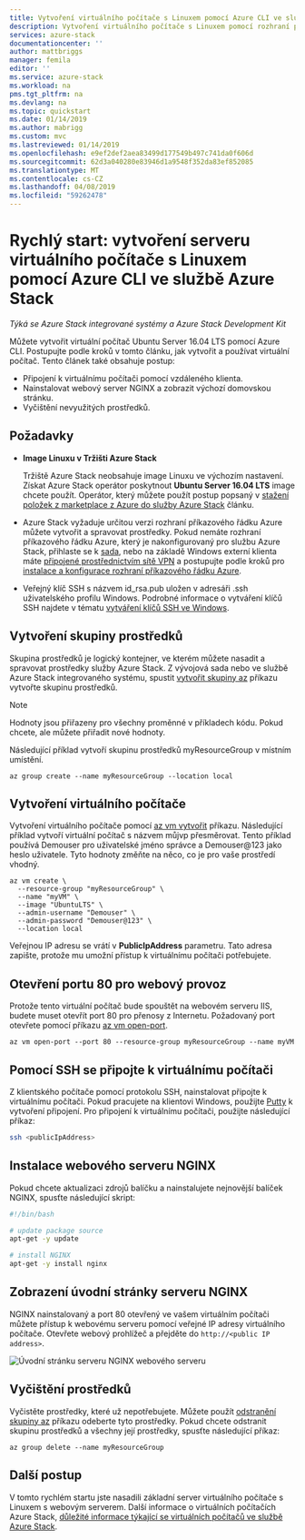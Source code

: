 ```yaml
---
title: Vytvoření virtuálního počítače s Linuxem pomocí Azure CLI ve službě Azure Stack | Dokumentace Microsoftu
description: Vytvoření virtuálního počítače s Linuxem pomocí rozhraní příkazového řádku ve službě Azure Stack.
services: azure-stack
documentationcenter: ''
author: mattbriggs
manager: femila
editor: ''
ms.service: azure-stack
ms.workload: na
pms.tgt_pltfrm: na
ms.devlang: na
ms.topic: quickstart
ms.date: 01/14/2019
ms.author: mabrigg
ms.custom: mvc
ms.lastreviewed: 01/14/2019
ms.openlocfilehash: e9ef2def2aea83499d177549b497c741da0f606d
ms.sourcegitcommit: 62d3a040280e83946d1a9548f352da83ef852085
ms.translationtype: MT
ms.contentlocale: cs-CZ
ms.lasthandoff: 04/08/2019
ms.locfileid: "59262478"
---
```

# <a name="quickstart-create-a-linux-server-virtual-machine-by-using-azure-cli-in-azure-stack"></a>Rychlý start: vytvoření serveru virtuálního počítače s Linuxem pomocí Azure CLI ve službě Azure Stack

*Týká se Azure Stack integrované systémy a Azure Stack Development Kit*

Můžete vytvořit virtuální počítač Ubuntu Server 16.04 LTS pomocí Azure CLI. Postupujte podle kroků v tomto článku, jak vytvořit a používat virtuální počítač. Tento článek také obsahuje postup:

* Připojení k virtuálnímu počítači pomocí vzdáleného klienta.
* Nainstalovat webový server NGINX a zobrazit výchozí domovskou stránku.
* Vyčištění nevyužitých prostředků.

## <a name="prerequisites"></a>Požadavky

* **Image Linuxu v Tržišti Azure Stack**

   Tržiště Azure Stack neobsahuje image Linuxu ve výchozím nastavení. Získat Azure Stack operátor poskytnout **Ubuntu Server 16.04 LTS** image chcete použít. Operátor, který můžete použít postup popsaný v [stažení položek z marketplace z Azure do služby Azure Stack](../azure-stack-download-azure-marketplace-item.md) článku.

* Azure Stack vyžaduje určitou verzi rozhraní příkazového řádku Azure můžete vytvořit a spravovat prostředky. Pokud nemáte rozhraní příkazového řádku Azure, který je nakonfigurovaný pro službu Azure Stack, přihlaste se k [sada](azure-stack-connect-azure-stack.md#connect-to-azure-stack-with-remote-desktop), nebo na základě Windows externí klienta máte [připojené prostřednictvím sítě VPN](azure-stack-connect-azure-stack.md#connect-to-azure-stack-with-vpn) a postupujte podle kroků pro [ instalace a konfigurace rozhraní příkazového řádku Azure](azure-stack-version-profiles-azurecli2.md).

* Veřejný klíč SSH s názvem id_rsa.pub uložen v adresáři .ssh uživatelského profilu Windows. Podrobné informace o vytváření klíčů SSH najdete v tématu [vytváření klíčů SSH ve Windows](../../virtual-machines/linux/ssh-from-windows.md).

## <a name="create-a-resource-group"></a>Vytvoření skupiny prostředků

Skupina prostředků je logický kontejner, ve kterém můžete nasadit a spravovat prostředky služby Azure Stack. Z vývojová sada nebo ve službě Azure Stack integrovaného systému, spustit [vytvořit skupiny az](/cli/azure/group#az-group-create) příkazu vytvořte skupinu prostředků.

> [!NOTE]
>  Hodnoty jsou přiřazeny pro všechny proměnné v příkladech kódu. Pokud chcete, ale můžete přiřadit nové hodnoty.

Následující příklad vytvoří skupinu prostředků myResourceGroup v místním umístění.

```cli
az group create --name myResourceGroup --location local
```

## <a name="create-a-virtual-machine"></a>Vytvoření virtuálního počítače

Vytvoření virtuálního počítače pomocí [az vm vytvořit](/cli/azure/vm#az-vm-create) příkazu. Následující příklad vytvoří virtuální počítač s názvem můjvp přesměrovat. Tento příklad používá Demouser pro uživatelské jméno správce a Demouser@123 jako heslo uživatele. Tyto hodnoty změňte na něco, co je pro vaše prostředí vhodný.

```cli
az vm create \
  --resource-group "myResourceGroup" \
  --name "myVM" \
  --image "UbuntuLTS" \
  --admin-username "Demouser" \
  --admin-password "Demouser@123" \
  --location local
```

Veřejnou IP adresu se vrátí v **PublicIpAddress** parametru. Tato adresa zapište, protože mu umožní přístup k virtuálnímu počítači potřebujete.

## <a name="open-port-80-for-web-traffic"></a>Otevření portu 80 pro webový provoz

Protože tento virtuální počítač bude spouštět na webovém serveru IIS, budete muset otevřít port 80 pro přenosy z Internetu. Požadovaný port otevřete pomocí příkazu [az vm open-port](/cli/azure/vm).

```cli
az vm open-port --port 80 --resource-group myResourceGroup --name myVM
```

## <a name="use-ssh-to-connect-to-the-virtual-machine"></a>Pomocí SSH se připojte k virtuálnímu počítači

Z klientského počítače pomocí protokolu SSH, nainstalovat připojte k virtuálnímu počítači. Pokud pracujete na klientovi Windows, použijte [Putty](https://www.putty.org/) k vytvoření připojení. Pro připojení k virtuálnímu počítači, použijte následující příkaz:

```bash
ssh <publicIpAddress>
```

## <a name="install-the-nginx-web-server"></a>Instalace webového serveru NGINX

Pokud chcete aktualizaci zdrojů balíčku a nainstalujete nejnovější balíček NGINX, spusťte následující skript:

```bash
#!/bin/bash

# update package source
apt-get -y update

# install NGINX
apt-get -y install nginx
```

## <a name="view-the-nginx-welcome-page"></a>Zobrazení úvodní stránky serveru NGINX

NGINX nainstalovaný a port 80 otevřený ve vašem virtuálním počítači můžete přístup k webovému serveru pomocí veřejné IP adresy virtuálního počítače. Otevřete webový prohlížeč a přejděte do ```http://<public IP address>```.

![Úvodní stránku serveru NGINX webového serveru](./media/azure-stack-quick-create-vm-linux-cli/nginx.png)

## <a name="clean-up-resources"></a>Vyčištění prostředků

Vyčistěte prostředky, které už nepotřebujete. Můžete použít [odstranění skupiny az](/cli/azure/group#az-group-delete) příkazu odeberte tyto prostředky. Pokud chcete odstranit skupinu prostředků a všechny její prostředky, spusťte následující příkaz:

```cli
az group delete --name myResourceGroup
```

## <a name="next-steps"></a>Další postup

V tomto rychlém startu jste nasadili základní server virtuálního počítače s Linuxem s webovým serverem. Další informace o virtuálních počítačích Azure Stack, [důležité informace týkající se virtuálních počítačů ve službě Azure Stack](azure-stack-vm-considerations.md).
